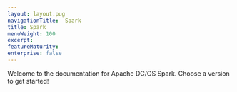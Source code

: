 ```yaml
---
layout: layout.pug
navigationTitle:  Spark
title: Spark
menuWeight: 100
excerpt:
featureMaturity:
enterprise: false
---
```


Welcome to the documentation for Apache DC/OS Spark. Choose a version to get started!
